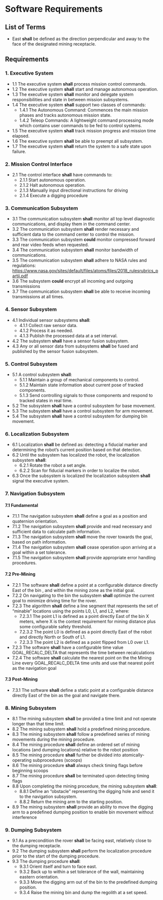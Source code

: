 # Software Requirements
## List of Terms
* East **shall** be defined as the direction perpendicular and away to the face of the designated mining receptacle.
## Requirements
### 1.	Executive System
* 1.1 The executive system **shall** process mission control commands.  
* 1.2 The executive system **shall** start and manage autonomous operation.  
* 1.3 The executive system **shall** monitor and delegate system responsibilities and state in between mission subsystems.  
* 1.4 The executive system **shall** support two classes of commands:  
    * 1.4.1 The Autonomous Command: Commences the main mission phases and tracks autonomous mission state.  
    * 1.4.2 Teleop Commands: A lightweight command processing mode which contains user commands to be fed to control systems.  
* 1.5 The executive system **shall** track mission progress and mission time elapsed.  
* 1.6 The executive system **shall** be able to preempt all subsystem.  
* 1.7 The executive system **shall** return the system to a safe state upon failure.  
### 2.  Mission Control Interface
* 2.1 The control interface **shall** have commands to:
    * 2.1.1 Start autonomous operation.
    * 2.1.2 Halt autonomous operation.  
    * 2.1.3 Manually input directional instructions for driving
    * 2.1.4 Execute a digging procedure
### 3.  Communication Subsystem
* 3.1 The communication subsystem **shall** monitor all top level diagnostic communications, and display them in the command center.
* 3.2 The communication subsystem **shall** render necessary and sufficient data to the command center to control the mission.
* 3.3 The communication subsystem **could** monitor compressed forward and rear video feeds when requested.
* 3.4 The communication subsystem **shall** monitor bandwidth of communications.
* 3.5 The communication subsystem **shall** adhere to NASA rules and regulations:
    <https://www.nasa.gov/sites/default/files/atoms/files/2018_rulesrubrics_partii.pdf>
* 3.6 The subsystem **could** encrypt all incoming and outgoing transmissions
* 3.7 The communication subsystem **shall** be able to receive incoming transmissions at all times.
### 4.  Sensor Subsystem
* 4.1 Individual sensor subsystems **shall**:
    * 4.1.1 Collect raw sensor data.
    * 4.1.2 Process it as needed.
    * 4.1.3 Publish the processed data at a set interval.
* 4.2 The subsystem **shall** have a sensor fusion subsystem.
* 4.3 Any or all sensor data from subsystems **shall** be fused and published by the sensor fusion subsystem.
### 5.  Control Subsystem
* 5.1 A control subsystem **shall**:
    * 5.1.1 Maintain a group of mechanical components to control.
    * 5.1.2 Maintain state information about current pose of tracked components.
    * 5.1.3 Send controlling signals to those components and respond to tracked states in real time.
* 5.2 The subsystem **shall** have a control subsystem for base movement.
* 5.3 The subsystem **shall** have a control subsystem for arm movement.
* 5.4 The subsystem **shall** have a control subsystem for dumping bin movement.
### 6.  Localization Subsystem
* 6.1 Localization **shall** be defined as: detecting a fiducial marker and determining the robot’s current position based on that detection.
* 6.2 Until the subsystem has localized the robot, the localization subsystem **shall**:
    * 6.2.1 Rotate the robot a set angle.
    * 6.2.2 Scan for fiducial markers in order to localize the robot.
* 6.3 Once the subsystem is localized the localization subsystem **shall** signal the executive system.
### 7.  Navigation Subsystem
#### 7.1  Fundamental
* 7.1.1 The navigation subsystem **shall** define a goal as a position and quaternion orientation.
* 7.1.2 The navigation subsystem **shall** provide and read necessary and sufficient data to calculate path information.
* 7.1.3 The navigation subsystem **shall** move the rover towards the goal, based on path information.
* 7.1.4 The navigation subsystem **shall** cease operation upon arriving at a goal within a set tolerance.
* 7.1.5 The navigation subsystem **shall**  provide appropriate error handling procedures.
#### 7.2  Pre-Mining
* 7.2.1 The software **shall** define a point at a configurable distance directly East of the bin , and within the mining zone as the initial goal.
* 7.2.2 On navigating to the bin the subsystem **shall** optimize the current goal to minimize driving time for the rover.
* 7.2.3 The algorithm **shall** define a line segment that represents the set of “minable” locations using the points L0, L1, and L2, where:
    * 7.2.3.1 The point L1 is defined as a point directly East of the bin X meters, where X is the contest requirement for mining distance plus some configurable safety threshold.
    * 7.2.3.2 The point L0 is defined as a point directly East of the robot and directly North or South of L1.
    * 7.2.3.3 The point L2 is defined as a point flipped from L0 over L1.
* 7.2.3 The software **shall** have a configurable time value GOAL_RECALC_DELTA that represents the time between recalculations
* 7.2.4 The software **shall** calculate the nearest point on the the Mining Line every GOAL_RECALC_DELTA time units and use that nearest point as the navigation goal
#### 7.3  Post-Mining
* 7.3.1 The software **shall** define a static point at a configurable distance directly East of the bin as the goal and navigate there.
### 8.  Mining Subsystem
* 8.1 The mining subsystem **shall** be provided a time limit and not operate longer than that time limit.
* 8.2 The mining subsystem **shall** hold a predefined mining procedure.
* 8.3 The mining subsystem **shall** follow a predefined series of mining movements during the mining procedure.
* 8.4 The mining procedure **shall** define an ordered set of mining locations (and dumping locations) relative to the robot position
* 8.5 The mining procedure **shall** further be divided into atomically-operating subprocedures (scoops)
* 8.6 The mining procedure **shall** always check timing flags before beginning scoops
* 8.7 The mining procedure **shall** be terminated upon detecting timing flags
* 8.8 Upon completing the mining procedure, the mining subsystem **shall**:
    * 8.8.1 Define an “obstacle” representing the digging hole and send it to the navigation subsystem.
    * 8.8.2 Return the mining arm to the starting position.
* 8.9 The mining subsystem **shall** provide an ability to move the digging arm to a predefined dumping position to enable bin movement without interference
### 9.  Dumping Subsystem
* 9.1 As a precondition the rover **shall** be facing east, relatively close to the dumping receptacle.
* 9.2 The dumping subsystem **shall** perform the localization procedure prior to the start of the  dumping procedure.
* 9.3 The dumping procedure **shall**:
    * 9.3.1 Orient itself and turn to face east.
    * 9.3.2 Back up to within a set tolerance of the wall, maintaining eastern orientation.
    * 9.3.3 Move the digging arm out of the bin to the predefined dumping position.
    * 9.3.4 Raise the mining bin and dump the regolith at a set speed.
